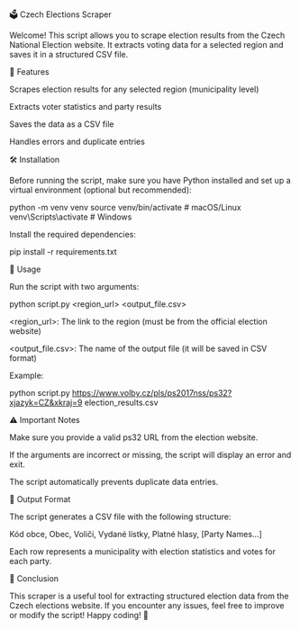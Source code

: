 🗳️ Czech Elections Scraper

Welcome! This script allows you to scrape election results from the Czech National Election website. It extracts voting data for a selected region and saves it in a structured CSV file.

📌 Features

Scrapes election results for any selected region (municipality level)

Extracts voter statistics and party results

Saves the data as a CSV file

Handles errors and duplicate entries

🛠️ Installation

Before running the script, make sure you have Python installed and set up a virtual environment (optional but recommended):

python -m venv venv
source venv/bin/activate  # macOS/Linux
venv\Scripts\activate    # Windows

Install the required dependencies:

pip install -r requirements.txt

🚀 Usage

Run the script with two arguments:

python script.py <region_url> <output_file.csv>

<region_url>: The link to the region (must be from the official election website)

<output_file.csv>: The name of the output file (it will be saved in CSV format)

Example:

python script.py https://www.volby.cz/pls/ps2017nss/ps32?xjazyk=CZ&xkraj=9 election_results.csv

⚠️ Important Notes

Make sure you provide a valid ps32 URL from the election website.

If the arguments are incorrect or missing, the script will display an error and exit.

The script automatically prevents duplicate data entries.

📄 Output Format

The script generates a CSV file with the following structure:

Kód obce, Obec, Voliči, Vydané lístky, Platné hlasy, [Party Names...]

Each row represents a municipality with election statistics and votes for each party.

🏁 Conclusion

This scraper is a useful tool for extracting structured election data from the Czech elections website. If you encounter any issues, feel free to improve or modify the script! Happy coding! 🚀

